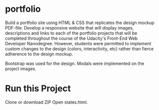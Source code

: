 # portfolio
Build a portfolio site using HTML & CSS that replicates the design mockup PDF-file. Develop a responsive website that will display images, descriptions and links to each of the portfolio projects that will be completed throughout the course of the Udacity's Front-End Web Developer Nanodegree.
However, students were permitted to implement custom changes to the design (colors, interactivity, etc) rather than fierce adherence to the design mockup.

Bootstrap was used for the design. Modals were implemented on the project images.

# Run this Project
Clone or download ZIP
Open states.html.
